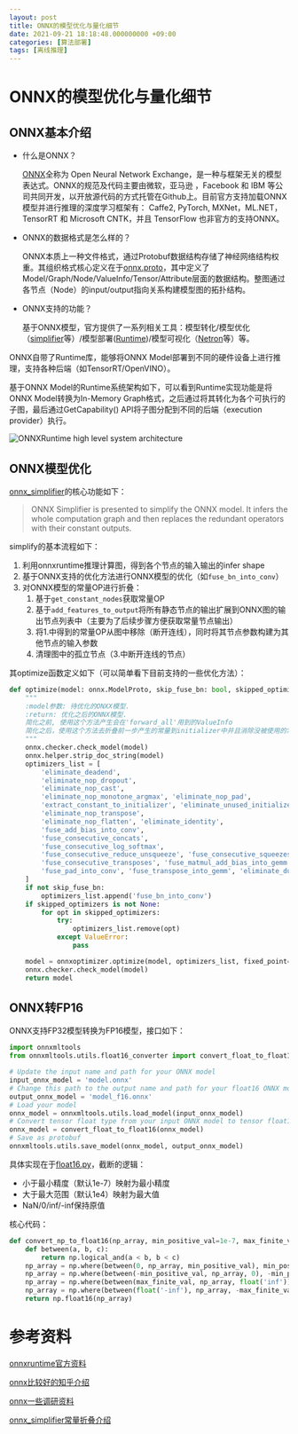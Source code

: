```yaml
---
layout: post
title: ONNX的模型优化与量化细节
date: 2021-09-21 18:18:48.000000000 +09:00
categories: [算法部署]
tags: [离线推理]
---
```

# ONNX的模型优化与量化细节

## ONNX基本介绍

+ 什么是ONNX？

  [ONNX](https://github.com/onnx/onnx)全称为 Open Neural Network Exchange，是一种与框架无关的模型表达式。ONNX的规范及代码主要由微软，亚马逊 ，Facebook 和 IBM 等公司共同开发，以开放源代码的方式托管在Github上。目前官方支持加载ONNX模型并进行推理的深度学习框架有： Caffe2, PyTorch, MXNet，ML.NET，TensorRT 和 Microsoft CNTK，并且 TensorFlow 也非官方的支持ONNX。

+ ONNX的数据格式是怎么样的？

  ONNX本质上一种文件格式，通过Protobuf数据结构存储了神经网络结构权重。其组织格式核心定义在于[onnx.proto](https://github.com/onnx/onnx/blob/master/onnx/onnx.proto)，其中定义了Model/Graph/Node/ValueInfo/Tensor/Attribute层面的数据结构。整图通过各节点（Node）的input/output指向关系构建模型图的拓扑结构。

+ ONNX支持的功能？

  基于ONNX模型，官方提供了一系列相关工具：模型转化/模型优化（[simplifier](https://github.com/daquexian/onnx-simplifier)等）/模型部署([Runtime](https://github.com/microsoft/onnxruntime))/模型可视化（[Netron](https://github.com/onnx/onnx/blob/master/onnx/onnx.proto)等）等。

ONNX自带了Runtime库，能够将ONNX Model部署到不同的硬件设备上进行推理，支持各种后端（如TensorRT/OpenVINO）。

基于ONNX Model的Runtime系统架构如下，可以看到Runtime实现功能是将ONNX Model转换为In-Memory Graph格式，之后通过将其转化为各个可执行的子图，最后通过GetCapability() API将子图分配到不同的后端（execution provider）执行。

![ONNXRuntime high level system architecture](https://cdn.jsdelivr.net/gh/ZhengWG/Imgs_blog//2021-09-21-ONNX%25E7%259A%2584%25E6%25A8%25A1%25E5%259E%258B%25E4%25BC%2598%25E5%258C%2596%25E4%25B8%258E%25E9%2587%258F%25E5%258C%2596%25E7%25BB%2586%25E8%258A%2582/228d22d3-6e3e-48b1-811c-1d48353f031c.png)


## ONNX模型优化

[onnx_simplifier](https://github.com/daquexian/onnx-simplifier)的核心功能如下：

> ONNX Simplifier is presented to simplify the ONNX model. It infers the whole computation graph and then replaces the redundant operators with their constant outputs.

simplify的基本流程如下：

1. 利用onnxruntime推理计算图，得到各个节点的输入输出的infer shape
2. 基于ONNX支持的优化方法进行ONNX模型的优化（如`fuse_bn_into_conv`）
3. 对ONNX模型的常量OP进行折叠：
   1. 基于`get_constant_nodes`获取常量OP
   2. 基于`add_features_to_output`将所有静态节点的输出扩展到ONNX图的输出节点列表中（主要为了后续步骤方便获取常量节点输出）
   3. 将1.中得到的常量OP从图中移除（断开连线），同时将其节点参数构建为其他节点的输入参数
   4. 清理图中的孤立节点（3.中断开连线的节点）

其optimize函数定义如下（可以简单看下目前支持的一些优化方法）：

```python
def optimize(model: onnx.ModelProto, skip_fuse_bn: bool, skipped_optimizers: Optional[Sequence[str]]) -> onnx.ModelProto:
    """
    :model参数: 待优化的ONXX模型.
    :return: 优化之后的ONNX模型.
    简化之前, 使用这个方法产生会在'forward_all'用到的ValueInfo
    简化之后，使用这个方法去折叠前一步产生的常量到initializer中并且消除没被使用的常量
    """
    onnx.checker.check_model(model)
    onnx.helper.strip_doc_string(model)
    optimizers_list = [
        'eliminate_deadend',
        'eliminate_nop_dropout',
        'eliminate_nop_cast',
        'eliminate_nop_monotone_argmax', 'eliminate_nop_pad',
        'extract_constant_to_initializer', 'eliminate_unused_initializer',
        'eliminate_nop_transpose',
        'eliminate_nop_flatten', 'eliminate_identity',
        'fuse_add_bias_into_conv',
        'fuse_consecutive_concats',
        'fuse_consecutive_log_softmax',
        'fuse_consecutive_reduce_unsqueeze', 'fuse_consecutive_squeezes',
        'fuse_consecutive_transposes', 'fuse_matmul_add_bias_into_gemm',
        'fuse_pad_into_conv', 'fuse_transpose_into_gemm', 'eliminate_duplicate_initializer'
    ]
    if not skip_fuse_bn:
        optimizers_list.append('fuse_bn_into_conv')
    if skipped_optimizers is not None:
        for opt in skipped_optimizers:
            try:
                optimizers_list.remove(opt)
            except ValueError:
                pass

    model = onnxoptimizer.optimize(model, optimizers_list, fixed_point=True)
    onnx.checker.check_model(model)
    return model
```

## ONNX转FP16

ONNX支持FP32模型转换为FP16模型，接口如下：

```python
import onnxmltools
from onnxmltools.utils.float16_converter import convert_float_to_float16

# Update the input name and path for your ONNX model
input_onnx_model = 'model.onnx'
# Change this path to the output name and path for your float16 ONNX model
output_onnx_model = 'model_f16.onnx'
# Load your model
onnx_model = onnxmltools.utils.load_model(input_onnx_model)
# Convert tensor float type from your input ONNX model to tensor float16
onnx_model = convert_float_to_float16(onnx_model)
# Save as protobuf
onnxmltools.utils.save_model(onnx_model, output_onnx_model)
```

具体实现在于[float16.py](https://github.com/microsoft/onnxconverter-common/blob/master/onnxconverter_common/float16.py)，截断的逻辑：

+ 小于最小精度（默认1e-7）映射为最小精度
+ 大于最大范围（默认1e4）映射为最大值
+ NaN/0/inf/-inf保持原值

核心代码：

```python
def convert_np_to_float16(np_array, min_positive_val=1e-7, max_finite_val=1e4):
    def between(a, b, c):
        return np.logical_and(a < b, b < c)
    np_array = np.where(between(0, np_array, min_positive_val), min_positive_val, np_array)
    np_array = np.where(between(-min_positive_val, np_array, 0), -min_positive_val, np_array)
    np_array = np.where(between(max_finite_val, np_array, float('inf')), max_finite_val, np_array)
    np_array = np.where(between(float('-inf'), np_array, -max_finite_val), -max_finite_val, np_array)
    return np.float16(np_array)
```




# 参考资料

[onnxruntime官方资料](https://onnxruntime.ai/docs/resources/high-level-design.html)

[onnx比较好的知乎介绍](https://zhuanlan.zhihu.com/p/346511883)

[onnx一些调研资料](https://www.cxyzjd.com/article/irving512/109725625)

[onnx_simplifier常量折叠介绍](https://zhuanlan.zhihu.com/p/346511883)
